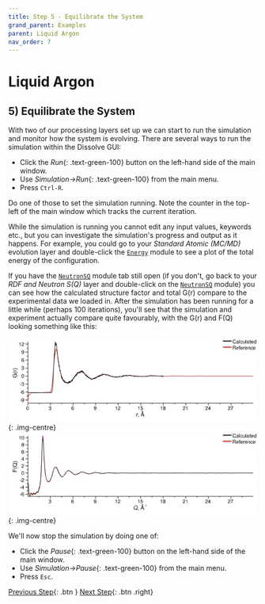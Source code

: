 ```yaml
---
title: Step 5 - Equilibrate the System
grand_parent: Examples
parent: Liquid Argon
nav_order: 7
---
```

# Liquid Argon

## 5) Equilibrate the System

With two of our processing layers set up we can start to run the simulation and monitor how the system is evolving. There are several ways to run the simulation within the Dissolve GUI:

- Click the _Run_{: .text-green-100} button on the left-hand side of the main window.
- Use _Simulation→Run_{: .text-green-100} from the main menu.
- Press `Ctrl-R`.

Do one of those to set the simulation running. Note the counter in the top-left of the main window which tracks the current iteration.

While the simulation is running you cannot edit any input values, keywords etc., but you can investigate the simulation's progress and output as it happens. For example, you could go to your _Standard Atomic (MC/MD)_ evolution layer and double-click the [`Energy`](/modules/energy) module to see a plot of the total energy of the configuration.

If you have the [`NeutronSQ`](/modules/neutronsq) module tab still open (if you don't, go back to your _RDF and Neutron S(Q)_ layer and double-click on the [`NeutronSQ`](/modules/neutronsq) module) you can see how the calculated structure factor and total G(r) compare to the experimental data we loaded in. After the simulation has been running for a little while (perhaps 100 iterations), you'll see that the simulation and experiment actually compare quite favourably, with the G(r) and F(Q) looking something like this:

![Equilibrated total G(r) for liquid argon](equilibrated-gr.png){: .img-centre}
![Equilibrated total F(Q) for liquid argon](equilibrated-fq.png){: .img-centre}

We'll now stop the simulation by doing one of:

- Click the _Pause_{: .text-green-100} button on the left-hand side of the main window.
- Use _Simulation→Pause_{: .text-green-100} from the main menu.
- Press `Esc`.

[Previous Step](step4b.md){: .btn }   [Next Step](step6.md){: .btn .right}
